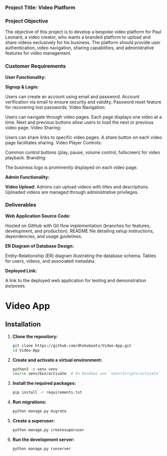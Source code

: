 ### Project Title: Video Platform
### Project Objective
The objective of this project is to develop a bespoke video platform for Paul Leonard, a video creator, who wants a branded platform to upload and share videos exclusively for his business. The platform should provide user authentication, video navigation, sharing capabilities, and administrative features for video management.

### Customer Requirements
**User Functionality:**

**Signup & Login:**

Users can create an account using email and password.
Account verification via email to ensure security and validity.
Password reset feature for recovering lost passwords.
Video Navigation:

Users can navigate through video pages.
Each page displays one video at a time.
Next and previous buttons allow users to load the next or previous video page.
Video Sharing:

Users can share links to specific video pages.
A share button on each video page facilitates sharing.
Video Player Controls:

Common control buttons (play, pause, volume control, fullscreen) for video playback.
Branding:

The business logo is prominently displayed on each video page.

**Admin Functionality:**

**Video Upload:**
Admins can upload videos with titles and descriptions.
Uploaded videos are managed through administrative privileges.
### Deliverables
**Web Application Source Code:**

Hosted on GitHub with Git flow implementation (branches for features, development, and production).
README file detailing setup instructions, dependencies, and usage guidelines.

**ER Diagram of Database Design:**

Entity-Relationship (ER) diagram illustrating the database schema.
Tables for users, videos, and associated metadata.

**Deployed Link:**

A link to the deployed web application for testing and demonstration purposes.




# Video App

## Installation

1. **Clone the repository:**
   ```bash
   git clone https://github.com/dhokabeatz/Video-App.git
   cd Video-App
   ```

2. **Create and activate a virtual environment:**
   ```bash
   python3 -m venv venv
   source venv/bin/activate  # On Windows use `venv\Scripts\activate`
   ```

3. **Install the required packages:**
   ```bash
   pip install -r requirements.txt
   ```

4. **Run migrations:**
   ```bash
   python manage.py migrate
   ```

5. **Create a superuser:**
   ```bash
   python manage.py createsuperuser
   ```
 
6. **Run the development server:**
   ```bash
   python manage.py runserver
   ```
